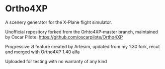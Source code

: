 # Ortho4XP
A scenery generator for the X-Plane flight simulator.

Unofficial repository forked from the Orhto4XP-master branch, maintained by Oscar Pilote:
https://github.com/oscarpilote/Ortho4XP

Progressive zl feature created by Artesim, updated from my 1.30 fork, recut and merged with Ortho4XP 1.40 alfa

Uploaded for testing with no warranty of any kind
